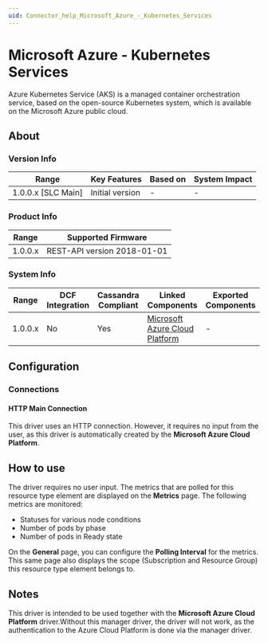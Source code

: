 ```yaml
---
uid: Connector_help_Microsoft_Azure_-_Kubernetes_Services
---
```


# Microsoft Azure - Kubernetes Services

Azure Kubernetes Service (AKS) is a managed container orchestration service, based on the open-source Kubernetes system, which is available on the Microsoft Azure public cloud.

## About

### Version Info

| **Range**            | **Key Features** | **Based on** | **System Impact** |
|----------------------|------------------|--------------|-------------------|
| 1.0.0.x \[SLC Main\] | Initial version  | \-           | \-                |

### Product Info

| **Range** | **Supported Firmware**      |
|-----------|-----------------------------|
| 1.0.0.x   | REST-API version 2018-01-01 |

### System Info

| **Range** | **DCF Integration** | **Cassandra Compliant** | **Linked Components**                                                   | **Exported Components** |
|-----------|---------------------|-------------------------|-------------------------------------------------------------------------|-------------------------|
| 1.0.0.x   | No                  | Yes                     | [Microsoft Azure Cloud Platform](xref:Connector_help_Microsoft_Azure) | \-                      |

## Configuration

### Connections

#### HTTP Main Connection

This driver uses an HTTP connection. However, it requires no input from the user, as this driver is automatically created by the **Microsoft Azure Cloud Platform**.

## How to use

The driver requires no user input. The metrics that are polled for this resource type element are displayed on the **Metrics** page. The following metrics are monitored:

- Statuses for various node conditions
- Number of pods by phase
- Number of pods in Ready state

On the **General** page, you can configure the **Polling Interval** for the metrics. This same page also displays the scope (Subscription and Resource Group) this resource type element belongs to.

## Notes

This driver is intended to be used together with the **Microsoft Azure Cloud Platform** driver.Without this manager driver, the driver will not work, as the authentication to the Azure Cloud Platform is done via the manager driver.
